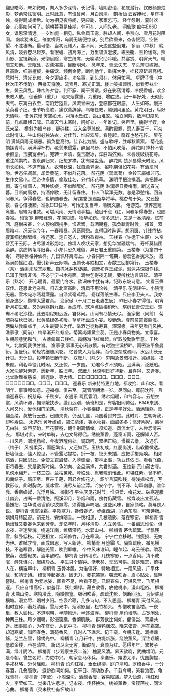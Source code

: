 <!-- { "loadSidebar": true } -->
翻思皓彩，未如微暗，向人多少深情。长记得、墙阴密语，花底潜行。饮散频羞烛影，梦余常怯窗明。此时此意，有谁曾问，月白风清。 
鹊桥仙
云容掩帐，星辉排烛，待得鹊成桥后。匆匆相见夜将阑，更应副、家家乞巧。 
经年怨别，霎时欢会，心事如何可了。朝朝暮暮是佳期，乍可在、人间先老。 
洞仙歌
痴牛E66D女，谩恩深情远。一岁惟能一相见。纵金风玉露，胜却人间，争奈向、雪月花时阻间。 
幽欢犹未足，催度桥归，乌鹊无端便惊散。别后欲重来，杳杳银河，空怅望、不胜凄断。最可惜、当初泛槎人，甚不问、天边这些磨难。 
多丽（中秋）
晚风清，淡云卷尽轻罗。看银蟾、初离海上，万里碧汉澄波。碾云衢、玉轮缓驾，照山影、宝镜新磨。光彻庭除，寒生绮席，无聊清兴助吟哦。共宴赏、明宵天气，晴晦又知他。无眠处，衣濡湛露，目断明河。 
念年来、青云失志，举头羞见嫦娥。且高歌、细敲檀板，拚痛饮、频倒金荷。断约他年，重挥大手，桂枝须斫最高柯。恁时节、清光比似，今夕更应多。功名事，到头须在，休用忙呵。 
卓牌子慢（中秋次田不伐韵）
西楼天将晚。流素月、寒光正满。楼上笑揖姮娥，似看罗袜尘生，鬓云风乱。珠帘终夕卷。判不寐、阑干赁暖。好在影落清尊，冷侵香幄，欢余未教人散。 
倒垂柳（重九）
晓来烟露重，为重阳、增胜致。记一年好处，无似此天气。东篱白衣至，南陌芳筵启。风流曾未远，登临都在眼底。 
人生如寄。谩把茱萸看子细。击节听高歌，痛饮莫辞醉。乌帽任教，颠倒风里坠。黄花明日，纵好无情味。 
惜黄花慢
霁空如水。衬落木坠红，遥山堆翠。独立闲阶，数声□度风前，几点雁横云际。已凉天气未寒时，问好处、一年谁记。笑声里。摘得半钗，金蕊来至。 
横斜为插乌纱，更碎揉、泛入金尊琼蚁。满酌霞觞，愿人寿百千，可奈此时情味。牛山何必独沾衣，对佳节、惟应欢醉。看睡起。晓蝶也愁花悴。 
醉花阴
满城风雨无端恶。孤负登高约。佳节若为酬，盛与歌呼，胜却秋萧索。 
菊花旋摘揉青萼。满满浮杯杓。老鬓未侵霜，醉里乌纱，不怕风吹落。 
醉花阴
捧杯不管余酲恶。玉腕宽金约。宛转一声清，戛玉敲冰，浑胜鸣弦索。 
朱唇浅破桃花萼。重注鸬鹚杓。夜永醉归来，细想罗襟，犹有梁尘落。 
醉花阴
楚乡易得天时恶。风雨长如约。不道有幽人，衣带秋深，犹自悬鹑索。 
招呼朋侣如花萼。有酒须同酌。世态任凋疏，却爱黄花，不似群花落。 
醉花阴（鸳鸯菊）
金铃玉屑嫌非巧。生作文鸳小。西帝也多情，偷取佳名，分付闲花草。 
渊明手把谁携酒。羞把簪乌帽。寄与绮窗人，百种妖娆，不似酴醿好。 
醉花阴
淋漓尽日黄梅雨。断送春光暮。目断向高楼，持酒停歌，无计留春住。 
扑人飞絮浑无数。总是添愁绪。回首问春风，争得春愁，也解随春去。 
解蹀躞
迤逦韶华将半。桃杏匀于染。又还撩拨、春心倍凄黯。准拟□□狂吟，可怜无复当年，酒肠文胆。 
倦游览。憔悴羞窥鸾鉴。眉端为谁敛。可堪风雨、无情暗亭槛。触目千点飞红，问春争得春愁，也随春减。 
琐窗寒
柳暗藏鸦，花深见蝶，物华如绣。情多思远，又是一番清瘦。忆前回、庭榭来春，个人预约同携手。恨迟留，载酒期程，孤负踏青时候。 
搔首。双眉暗斗。况无似今年，一春晴昼。风僝雨愁。直得□时迤逗。想闲窗、针线倦拈，寂寞细捻酴醿嗅。待还家、定自冤人，泪粉盈襟袖。 
玉楼春（许运干生辰）
朱帘碧瓦干云际。占尽潇滩形势地。傍墙人唤状元家，想见华堂融瑞气。 
寿杯莫惜团栾醉。跳虎转龟寻旧喜。小邦只恐久难留，异日君王重赐第。 
玉楼春（为童四十寿）
娉婷标格神仙样。几日珮环离海上。小春只隔一旬期，菊蕊包香犹未放。 
霞觞满酌摇红浪。慢引新声云际响。玉颜长与姓相宜，寿数三回排第行。 
玉楼春（茶）
酒阑未放宾朋散。自拣冰芽教旋碾。调膏初喜玉成泥，溅沫共惊银作线。 
已知于我情非浅。不必宁宁书木宛面。满尝乞得夜无眠，要听枕边言语软。 
清平乐（熟水）
开心暖胃。最爱门冬水。欲识味中犹有味。记取东坡诗意。 
笑看玉笋双传。还思此老亲煎。归去北窗高卧，清风不用论钱。 
清平乐
花阴转午。小院清无暑。雪木宛冰瓯凝灏露。自涤紫毫鸡距。 
麝煤落纸生春。只应李卫夫人。我亦前身逸少，莫嗔太逼君真。 
渔家傲（十月二日老妻生辰）
昨日小春才得信。明宵新月初生晕。又对寿觞斟九酝。香成阵。欢声点破梅梢粉。 
琪树长青资玉润。鸳鸯不老眠沙稳。此去期程知远近。君休问。山河有尽情无尽。 
渔家傲（同前）
菊暗荷枯秋已满。枨黄橘绿冬初暖。草草杯盘成小宴。殷勤劝。尊前莫遣霞觞浅。 
两鬓从教霜点半。人生最要长为伴。举酒岂徒称寿算。深深愿。来年更看门风换。 
渔家傲（同前）
梅晕渐开红蜡垒。菊篱尚耀黄金蕊。正是小春风物美。宜家喜。生朝颜巷犹和气。 
古鼎氤氲云缕细。霞觞潋滟红鳞起。听取殷勤歌里意。千秋气。北堂同我供甘旨。 
渔家傲
事事无心闲散惯。有时独坐溪桥畔。雨密波平鱼曼衍。鱼曼衍。轮轻钓细随风卷。 
忆昔故人为侣伴。而今怎奈成疏间。水远山长无计见。无计见。投竿顿觉肠千断。 
双雁儿（除夕）
穷阴急景暗推迁。减绿鬓，损朱颜。利名牵役几时闲。又还惊，一岁圆。 
劝君今夕不须眠。且满满，泛觥船。大家沈醉对芳筵。愿新年，胜旧年。 
双雁儿
休惊明日岁华新。且喜得，又逢春。北堂歌舞奉慈亲。顺遐龄，等大椿。 
□□□□□□□。□□□，□□□。□□□□□□□。□□□，□□□。 
迎春乐
新来特特更门地。都收拾、山和水。看明年、事事都如意。迎福禄、俱来至。 
莫管明朝添一岁。尽同向、尊前沈醉。且唱迎春乐，祝慈母、千秋岁。 
永遇乐
鸳瓦霜明，绣帘烟暖，和气容与。云想衣裳，风清环珮，拥翠娥扶步。蓬山远别，仙班知是，有客旧同俦侣。B146来到、人间又也，爱他相门荣遇。 
清秋菊在，小春梅绽，正是年华好处。酒满瑶觞，歌翻金缕，莫放行云去。已随夫贵，仍因儿显，两国看封齐楚。此时对、生朝听我，却称寿语。 
永遇乐
黄叶缤纷，碧江清浅，锦水秋暮。画鼓冬冬；高牙飐飐，离棹无由驻。波声笳韵，芦花蓼穟，翻作别离情绪。须知道、风流太守，未尝恝情来去。 
那堪对此，来时单骑，去也文鸳得侣。绣被薰香，蓬窗听雨，还解知人否。一川风月，满堤杨柳，今夜酒醒何处。调疏呵，双栖正稳，慢摇去橹。 
永遇乐（梅子）
风褪柔英，雨肥繁实，又还如豆。玉核初成，红腮尚浅，齿软酸微透。粉墙低亚，佳人惊见，不管露沾襟袖。折一枝、钗头未插，应把手捘频嗅。 
相如病酒，只因思此，免使文君眉皱。入鼎调羹，攀林止渴，功业还依旧。看看飞燕，衔将春去，又是欲黄时候。争如向、金盘满捧，共君对酒。 
玉烛新
荒山藏古寺。见傍水梅开，一枝三四。兰枯蕙死。登临处、慰我魂消惟此。可堪红紫。曾不解、和羹结子。高压尽、百卉千葩，因君合修花史。 
韶华且莫吹残，待浅揾松煤，写教形似。此时胸次。凝冰雪、洗尽从前尘滓。吟安个字。判不寐、勾牵幽思。谁伴我、香宿蜂媒，光浮月姊。 
御街行
平生厌见花时节。惟只爱、梅花发。破寒迎腊吐幽姿，占断一番清绝。照溪印月，带烟和雨，傍竹仍藏雪。 
松煤淡出宜孤洁。最嫌把、铅华说暗香销尽欲飘零，须得笛声呜咽。这些风味，自家领略，莫与傍人说。 
柳梢青
傲雪凌霜。平欺寒力，搀借春光。步绕西湖，兴余东阁，可奈诗肠。 
娟娟月转回廊。诮无处、安排暗香。一夜相思，几枝疏影，落在寒窗。 
柳梢青
雪艳烟轻又要春色来到芳尊。却忆年时，月移清影，人立黄昏。 
一番幽思谁论。但永夜、空迷梦魂。绕遍江南，缭墙深苑，水郭山村。 
柳梢青
茅舍疏篱。半飘残雪，斜卧低枝。可更相宜，烟笼修竹，月在寒溪。 
宁宁伫立移时。判瘦损、无妨为伊。谁赋才情，画成幽思，写入新诗。 
柳梢青
月堕霜飞。隔窗疏瘦，微见横枝。不道寒香，解随羌管，吹到屏帷。 
个中风味谁知。睡乍起、乌云任欹。嚼蕊按英，浅颦轻笑，酒半醒时。 
柳梢青
日转墙东。几枝寒影，一点香风。清不成眠，醉凭诗兴，起绕珍丛。 
平生只个情钟。渐老矣、无愁可供。最是难忘，倚楼人在，横笛声中。 
柳梢青
玉骨冰肌。为谁偏好，特地相宜。一段风流，广平休赋，和靖无诗。 
绮窗睡起春迟。困无力、菱花笑窥。嚼蕊吹香，眉心贴处，鬓畔簪时。 
柳梢青
为爱冰姿，画看不足，吟看不足。已恨春催，可堪风里，飞英相逐。 
只应自惜高标，似羞伴、妖红媚绿。藏白收香，放他桃李，漫山粗俗。 
柳梢青
水曲山傍。寒梢冷蕊，隐映修篁。细细吹香，疏疏沈影，恼断回肠。 
为伊驻马横塘。漫立尽、烟村夕阳。空袅吟鞭，几多诗句，不入思量。 
柳梢青
天付风流。相时宜称，著处清幽。雪月光中，烟溪影里，松竹梢头。 
却憎吹笛高楼。一夜里、教人鬓秋。不道明朝，半随风远，半逐波浮。 
柳梢青
屋角墙隅。占宽闲处，种两三株。月夕烟朝，影侵窗牖，香彻肌肤。 
群芳欲比何如。癯儒岂、膏粱共途。因事顺心，为花修史，从记中书。 
柳梢青
瑞鸭烟浓。晓来弦管，声在霜空。却退寒威，借回春色，满苑香风。 
几时人下瑶宫。记千载、今朝庆逢。满捧瑶觞，芝兰丛里，锦绣光中。 
柳梢青
江月轩中。拍堤新涨，绕院薰风。深注瑶觞，低歌金缕，声在晴空。 
新词尽索无穷。断酩酊、衰颜为红。愿得年年，繁枝子满，绿叶阴浓。 
柳梢青（步观察生辰二首）
槐夏风清。霁天欲晓，武曲增明。元是今朝，曾生名将，力佐中兴。 
朝家息马休兵。享逸乐、嬉游太平。忧国胸襟，平戎材略，分付瑶觥。 
柳梢青
灼灼红榴，垂垂绿柳，庭户清和。罗绮香中，十分春酒，几叠高歌。 
遐龄欲问如何。记平日、阴功数多。千载今朝，笑看池面，龟戏青荷。 
柳梢青（李莹）
小阁深沈，酒醺香暖，容易眠熟。梦入仙源，桃红似火，李莹如玉。 
觉来几许悲凉，记永夜、传杯换烛。绣被薰香，宝钗落枕，同论心曲。 
柳梢青（癸未秋社有怀故山）
